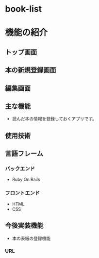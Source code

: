 # book-list

# 機能の紹介

## トップ画面

## 本の新規登録画面

## 編集画面

## 主な機能
-  読んだ本の情報を登録しておくアプリです。

## 使用技術

## 言語フレーム

### バックエンド
- Ruby On Rails

### フロントエンド
- HTML
- CSS

## 今後実装機能
 - 本の表紙の登録機能

 ### URL
